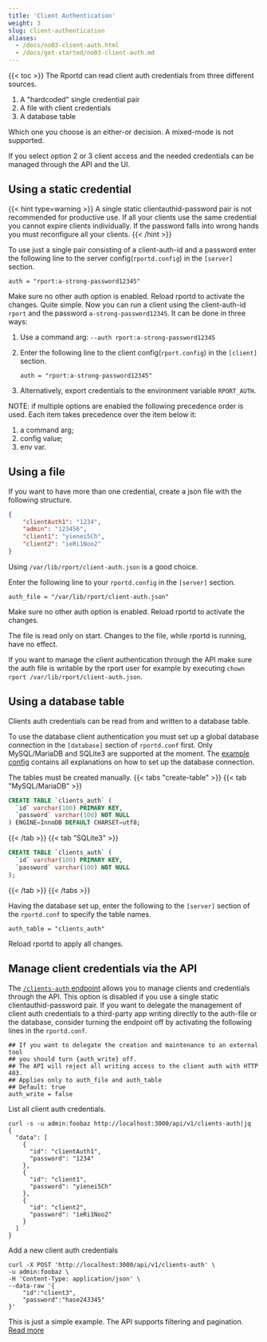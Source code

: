 ```yaml
---
title: 'Client Authentication'
weight: 3
slug: client-authentication
aliases:
  - /docs/no03-client-auth.html
  - /docs/get-started/no03-client-auth.md
---
```


{{< toc >}}
The Rportd can read client auth credentials from three different sources.

1. A "hardcoded" single credential pair
2. A file with client credentials
3. A database table

Which one you choose is an either-or decision. A mixed-mode is not supported.

If you select option 2 or 3 client access and the needed credentials can be managed through the API and the UI.

## Using a static credential

{{< hint type=warning >}}
A single static clientauthid-password pair is not recommended for productive use. If all your clients use the same
credential you cannot expire clients individually. If the password falls into wrong hands you must reconfigure all your clients.
{{< /hint >}}

To use just a single pair consisting of a client-auth-id and a password enter the following line to the server
config(`rportd.config`) in the `[server]` section.

```text
auth = "rport:a-strong-password12345"
```

Make sure no other auth option is enabled.
Reload rportd to activate the changes.
Quite simple. Now you can run a client using the client-auth-id `rport` and the password `a-strong-password12345`.
It can be done in three ways:

1. Use a command arg: `--auth rport:a-strong-password12345`
2. Enter the following line to the client config(`rport.config`) in the `[client]` section.

   ```text
   auth = "rport:a-strong-password12345"
   ```

3. Alternatively, export credentials to the environment variable `RPORT_AUTH`.

NOTE: if multiple options are enabled the following precedence order is used. Each item takes precedence over the item below it:

1. a command arg;
2. config value;
3. env var.

## Using a file

If you want to have more than one credential, create a json file with the following structure.

```json
{
    "clientAuth1": "1234",
    "admin": "123456",
    "client1": "yienei5Ch",
    "client2": "ieRi1Noo2"
}
```

Using `/var/lib/rport/client-auth.json` is a good choice.

Enter the following line to your `rportd.config` in the `[server]` section.

```text
auth_file = "/var/lib/rport/client-auth.json"
```

Make sure no other auth option is enabled.
Reload rportd to activate the changes.

The file is read only on start. Changes to the file, while rportd is running, have no effect.

If you want to manage the client authentication through the API make sure the auth file is writable by the rport user
for example by executing `chown rport /var/lib/rport/client-auth.json`.

## Using a database table

Clients auth credentials can be read from and written to a database table.

To use the database client authentication you must set up a global database connection in the `[database]` section of
`rportd.conf` first. Only MySQL/MariaDB and SQLite3 are supported at the moment.
The [example config](https://github.com/realvnc-labs/rport/blob/master/rportd.example.conf) contains all
explanations on how to set up the database connection.

The tables must be created manually.
{{< tabs "create-table" >}}
{{< tab "MySQL/MariaDB" >}}

```sql
CREATE TABLE `clients_auth` (
  `id` varchar(100) PRIMARY KEY,
  `password` varchar(100) NOT NULL
) ENGINE=InnoDB DEFAULT CHARSET=utf8;
```

{{< /tab >}}
{{< tab "SQLite3" >}}

```sql
CREATE TABLE `clients_auth` (
  `id` varchar(100) PRIMARY KEY,
  `password` varchar(100) NOT NULL
);
```

{{< /tab >}}
{{< /tabs >}}

Having the database set up, enter the following to the `[server]` section of the `rportd.conf` to specify the table names.

```text
auth_table = "clients_auth"
```

Reload rportd to apply all changes.

## Manage client credentials via the API

The [`/clients-auth` endpoint](https://apidoc.rport.io/master/#tag/Rport-Client-Auth-Credentials) allows you to manage
clients and credentials through the API. This option is disabled if you use a single static clientauthid-password pair.
If you want to delegate the management of client auth credentials to a third-party app writing directly to the auth-file
or the database, consider turning the endpoint off by activating the following lines in the `rportd.conf`.

```text
## If you want to delegate the creation and maintenance to an external tool
## you should turn {auth_write} off.
## The API will reject all writing access to the client auth with HTTP 403.
## Applies only to auth_file and auth_table
## Default: true
auth_write = false
```

List all client auth credentials.

```shell
curl -s -u admin:foobaz http://localhost:3000/api/v1/clients-auth|jq
{
  "data": [
    {
      "id": "clientAuth1",
      "password": "1234"
    },
    {
      "id": "client1",
      "password": "yienei5Ch"
    },
    {
      "id": "client2",
      "password": "ieRi1Noo2"
    }
  ]
}
```

Add a new client auth credentials

```shell
curl -X POST 'http://localhost:3000/api/v1/clients-auth' \
-u admin:foobaz \
-H 'Content-Type: application/json' \
--data-raw '{
    "id":"client3",
    "password":"hase243345"
}'
```

This is just a simple example. The API supports filtering and pagination.
[Read more](https://apidoc.rport.io/master/#tag/Rport-Client-Auth-Credentials)
